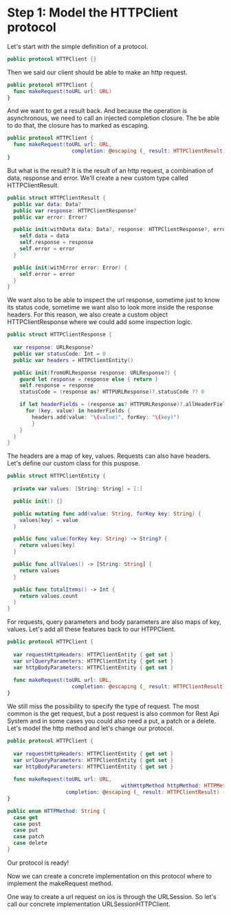 # Step 1: Model the HTTPClient protocol

Let's start with the simple definition of a protocol.

```swift
public protocol HTTPClient {}
```

Then we said our client should be able to make an http request. 

```swift
public protocol HTTPClient {
  func makeRequest(toURL url: URL)
}
```

And we want to get a result back. And because the operation is asynchronous, we need to call an injected completion closure. The be able to do that, the closure has to marked as escaping.

```swift
public protocol HTTPClient {
  func makeRequest(toURL url: URL,
                     completion: @escaping (_ result: HTTPClientResult) -> Void))
}
```

But what is the result? It is the result of an http request, a combination of data, response and error. We'll create a new custom type called HTTPClientResult.

```swift
public struct HTTPClientResult {
  public var data: Data?
  public var response: HTTPClientResponse?
  public var error: Error?

  public init(withData data: Data?, response: HTTPClientResponse?, error: Error?) {
    self.data = data
    self.response = response
    self.error = error
  }

  public init(withError error: Error) {
    self.error = error
  }
}
```

We want also to be able to inspect the url response, sometime just to know its status code, sometime we want also to look more inside the response headers. For this reason, we also create a custom object HTTPClientResponse where we could add some inspection logic.

```swift
public struct HTTPClientResponse {
    
  var response: URLResponse?
  public var statusCode: Int = 0
  public var headers = HTTPClientEntity()

  public init(fromURLResponse response: URLResponse?) {
    guard let response = response else { return }
    self.response = response
    statusCode = (response as? HTTPURLResponse)?.statusCode ?? 0

    if let headerFields = (response as? HTTPURLResponse)?.allHeaderFields { 
      for (key, value) in headerFields {
      	headers.add(value: "\(value)", forKey: "\(key)")
    	}
    }
  }
}
```

The headers are a map of key, values. Requests can also have headers. Let's define our custom class for this puspose.

```swift
public struct HTTPClientEntity {
    
  private var values: [String: String] = [:]

  public init() {}

  public mutating func add(value: String, forKey key: String) {
    values[key] = value
  }

  public func value(forKey key: String) -> String? {
    return values[key]
  }

  public func allValues() -> [String: String] {
    return values
  }

  public func totalItems() -> Int {
    return values.count
  }
}
```

For requests, query parameters and body parameters are also maps of key, values. Let's add all these features back to our HTPPClient.

```swift
public protocol HTTPClient {
  
  var requestHttpHeaders: HTTPClientEntity { get set }
  var urlQueryParameters: HTTPClientEntity { get set }
  var httpBodyParameters: HTTPClientEntity { get set }
  
  func makeRequest(toURL url: URL,
                     completion: @escaping (_ result: HTTPClientResult) -> Void))
}
```

We still miss the possibility to specify the type of request. The most common is the get request, but a post request is also common for Rest Api System and in some cases you could also need a put, a patch or a delete. Let's model the http method and let's change our protocol.

```swift
public protocol HTTPClient {
  
  var requestHttpHeaders: HTTPClientEntity { get set }
  var urlQueryParameters: HTTPClientEntity { get set }
  var httpBodyParameters: HTTPClientEntity { get set }
  
  func makeRequest(toURL url: URL,
									 withHttpMethod httpMethod: HTTPMethod,
                   completion: @escaping (_ result: HTTPClientResult) -> Void))
}

public enum HTTPMethod: String {
  case get
  case post
  case put
  case patch
  case delete
}
```

Our protocol is ready!

Now we can create a concrete implementation on this protocol where to implement the makeRequest method.

One way to create a url request on ios is through the URLSession. So let's call our concrete implementation URLSessionHTTPClient.

